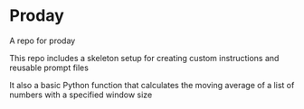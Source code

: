 # Proday
A repo for proday

This repo includes a skeleton setup for creating custom instructions and reusable prompt files

It also a basic Python function that calculates the moving average of a list of numbers with a specified window size